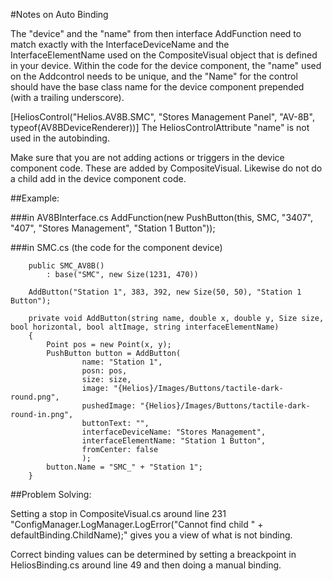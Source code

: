 #Notes on Auto Binding

The "device" and the "name" from then interface AddFunction need to match exactly with the InterfaceDeviceName and the InterfaceElementName used on the CompositeVisual object that is defined in your device.
Within the code for the device component, the "name" used on the Addcontrol needs to be unique, and the "Name" for the control should have the base class name for the device component prepended (with a trailing underscore).

[HeliosControl("Helios.AV8B.SMC", "Stores Management Panel", "AV-8B", typeof(AV8BDeviceRenderer))]
The HeliosControlAttribute "name" is not used in the autobinding.

Make sure that you are not adding actions or triggers in the device component code.  These are added by CompositeVisual.  Likewise do not do a child add in the device component code.


##Example:

###in AV8BInterface.cs
		AddFunction(new PushButton(this, SMC, "3407", "407", "Stores Management", "Station 1 Button"));

###in SMC.cs (the code for the component device)

        public SMC_AV8B()
            : base("SMC", new Size(1231, 470))

		AddButton("Station 1", 383, 392, new Size(50, 50), "Station 1 Button");	
		
		private void AddButton(string name, double x, double y, Size size, bool horizontal, bool altImage, string interfaceElementName)
        {
            Point pos = new Point(x, y);
            PushButton button = AddButton(
                    name: "Station 1",
                    posn: pos,
                    size: size,
                    image: "{Helios}/Images/Buttons/tactile-dark-round.png",
                    pushedImage: "{Helios}/Images/Buttons/tactile-dark-round-in.png",
                    buttonText: "",
                    interfaceDeviceName: "Stores Management",
                    interfaceElementName: "Station 1 Button",
                    fromCenter: false
                    );
            button.Name = "SMC_" + "Station 1";
        }

##Problem Solving:

Setting a stop in CompositeVisual.cs around line 231 "ConfigManager.LogManager.LogError("Cannot find child " + defaultBinding.ChildName);" gives you a view of what is not binding.
		
Correct binding values can be determined by setting a breackpoint in HeliosBinding.cs around line 49 and then doing a manual binding.		
			
